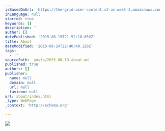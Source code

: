 ```yaml
---
isBasedOnUrl: 'https://the-grid-user-content.s3-us-west-2.amazonaws.com/bb79c1ef-094f-4b2f-99db-47033786ba96.jpg'
inLanguage: null
starred: true
keywords: []
description: ''
author: []
datePublished: '2015-08-19T21:52:18.650Z'
title: About
dateModified: '2015-08-24T22:40:40.120Z'
tags:
  - ''
sourcePath: _posts/2015-08-19-about.md
published: true
authors: []
publisher:
  name: null
  domain: null
  url: null
  favicon: null
url: about/index.html
_type: WebPage
_context: 'http://schema.org'

---
```

![](https://the-grid-user-content.s3-us-west-2.amazonaws.com/bb79c1ef-094f-4b2f-99db-47033786ba96.jpg)